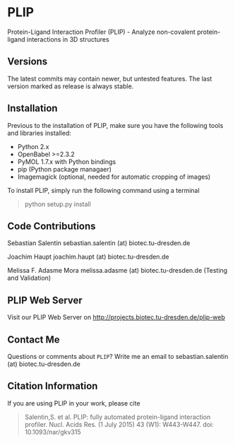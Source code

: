 PLIP
====

Protein-Ligand Interaction Profiler (PLIP) - Analyze non-covalent protein-ligand interactions in 3D structures

Versions
--------
The latest commits may contain newer, but untested features. The last version marked as release is always stable.

Installation
------------

Previous to the installation of PLIP, make sure you have the following tools and libraries installed:
* Python 2.x
* OpenBabel >=2.3.2
* PyMOL 1.7.x with Python bindings
* pip (Python package managaer)
* Imagemagick (optional, needed for automatic cropping of images)

To install PLIP, simply run the following command using a terminal
> python setup.py install

Code Contributions
------------------
Sebastian Salentin sebastian.salentin (at) biotec.tu-dresden.de

Joachim Haupt joachim.haupt (at) biotec.tu-dresden.de

Melissa F. Adasme Mora melissa.adasme (at) biotec.tu-dresden.de (Testing and Validation)

PLIP Web Server
---------------
Visit our PLIP Web Server on http://projects.biotec.tu-dresden.de/plip-web

Contact Me
----------
Questions or comments about `PLIP`? Write me an email to sebastian.salentin (at) biotec.tu-dresden.de

Citation Information
--------------------
If you are using PLIP in your work, please cite
> Salentin,S. et al. PLIP: fully automated protein-ligand interaction profiler.
> Nucl. Acids Res. (1 July 2015) 43 (W1): W443-W447. doi: 10.1093/nar/gkv315
